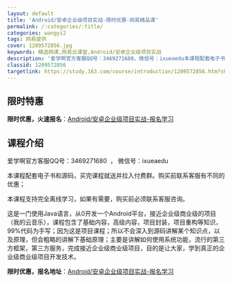 ```yaml
---
layout: default
title: 'Android/安卓企业级项目实战-限时优惠-网易精品课'
permalink: /:categories/:title/
categories: wangyi2
tags: 网易提供
cover: 1209572856.jpg
keywords: 精选网课,网易云课堂,Android/安卓企业级项目实战
description: '爱学啊官方客服QQ号：3469271680，微信号：ixueaedu本课程配套电子书和源码，买完课程就送并拉入付费群。购'
classid: 1209572856
targetlink: https://study.163.com/course/introduction/1209572856.htm?share=1&shareId=1025206652&utm_campaign=share&utm_medium=iphoneShare&utm_source=&utm_u=1025206652
---
```


## 限时特惠

**限时优惠，火速报名**：[Android/安卓企业级项目实战-报名学习](https://study.163.com/course/introduction/1209572856.htm?share=1&shareId=1025206652&utm_campaign=share&utm_medium=iphoneShare&utm_source=&utm_u=1025206652)

## 课程介绍

爱学啊官方客服QQ号：3469271680  ， 微信号：ixueaedu



本课程配套电子书和源码，买完课程就送并拉入付费群。购买前联系客服有不同的优惠；



本课程支持完全离线学习，如果有需要，购买前必须联系客服咨询。

这是一门使用Java语言，从0开发一个Android平台，接近企业级商业级的项目（我的云音乐），课程包含了基础内容，高级内容，项目封装，项目重构等知识，99%代码为手写；因为这是项目课程；所以不会深入到源码讲解某个知识点，以及原理，但会粗略的讲解下基础原理；主要是讲解如何使用系统功能，流行的第三方框架，第三方服务，完成接近企业级商业级项目，目的是让大家，学到真正的企业级商业级项目开发技术。

**限时优惠，报名地址**：[Android/安卓企业级项目实战-报名学习](https://study.163.com/course/introduction/1209572856.htm?share=1&shareId=1025206652&utm_campaign=share&utm_medium=iphoneShare&utm_source=&utm_u=1025206652)

